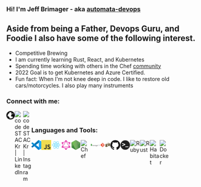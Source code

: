 ### Hi! I'm Jeff Brimager - aka [automata-devops][website]

## Aside from being a Father, Devops Guru, and Foodie I also have some of the following interest.

- Competitive Brewing
- I am currently learning Rust, React, and Kubernetes
- Spending time working with others in the Chef [community][chef-slack]
- 2022 Goal is to get Kubernetes and Azure Certified.
- Fun fact: When I'm not knee deep in code. I like to restore old cars/motorcycles. I also play many instruments

### Connect with me:

[<img align="left" alt="codeSTACKr.com" width="22px" src="https://raw.githubusercontent.com/iconic/open-iconic/master/svg/globe.svg" />][website]
[<img align="left" alt="codeSTACKr | LinkedIn" width="22px" src="https://cdn.jsdelivr.net/npm/simple-icons@v3/icons/linkedin.svg" />][linkedin]
[<img align="left" alt="codeSTACKr | Instagram" width="22px" src="https://cdn.jsdelivr.net/npm/simple-icons@v3/icons/instagram.svg" />][instagram]

<br />


### Languages and Tools:

<img align="left" alt="Visual Studio Code" width="26px" src="https://raw.githubusercontent.com/github/explore/80688e429a7d4ef2fca1e82350fe8e3517d3494d/topics/visual-studio-code/visual-studio-code.png" />
<img align="left" alt="JavaScript" width="26px" src="https://raw.githubusercontent.com/github/explore/80688e429a7d4ef2fca1e82350fe8e3517d3494d/topics/javascript/javascript.png" />
<img align="left" alt="React" width="26px" src="https://raw.githubusercontent.com/github/explore/80688e429a7d4ef2fca1e82350fe8e3517d3494d/topics/react/react.png" />
<img align="left" alt="GraphQL" width="26px" src="https://raw.githubusercontent.com/github/explore/80688e429a7d4ef2fca1e82350fe8e3517d3494d/topics/graphql/graphql.png" />
<img align="left" alt="Node.js" width="26px" src="https://raw.githubusercontent.com/github/explore/80688e429a7d4ef2fca1e82350fe8e3517d3494d/topics/nodejs/nodejs.png" />
<img align="left" alt="Chef" width="26px" src="https://avatars.githubusercontent.com/u/29740?s=200&v=4" />
<img align="left" alt="MongoDB" width="26px" src="https://raw.githubusercontent.com/github/explore/80688e429a7d4ef2fca1e82350fe8e3517d3494d/topics/mongodb/mongodb.png" />
<img align="left" alt="Git" width="26px" src="https://raw.githubusercontent.com/github/explore/80688e429a7d4ef2fca1e82350fe8e3517d3494d/topics/git/git.png" />
<img align="left" alt="GitHub" width="26px" src="https://raw.githubusercontent.com/github/explore/78df643247d429f6cc873026c0622819ad797942/topics/github/github.png" />
<img align="left" alt="Terminal" width="26px" src="https://raw.githubusercontent.com/github/explore/80688e429a7d4ef2fca1e82350fe8e3517d3494d/topics/terminal/terminal.png" />
<img align="left" alt="Ruby" width="26px" src="https://avatars.githubusercontent.com/u/210414?s=200&v=4" />
<img align="left" alt="Rust" width="26px" src="https://avatars.githubusercontent.com/u/5430905?s=200&v=4" />
<img align="left" alt="Habitat" width="26px" src="https://avatars.githubusercontent.com/u/18171698?s=200&v=4" />
<img align="left" alt="Docker" width="26px" src="https://avatars.githubusercontent.com/u/5429470?s=200&v=4" />




<br />
<br />


[website]: https://automata-devops.io
[linkedin]: https://www.linkedin.com/in/jeff-brimager-14490139
[instagram]: https://www.instagram.com/sam1el/
[chef-slack]: https://chefcommunity.slack.com
